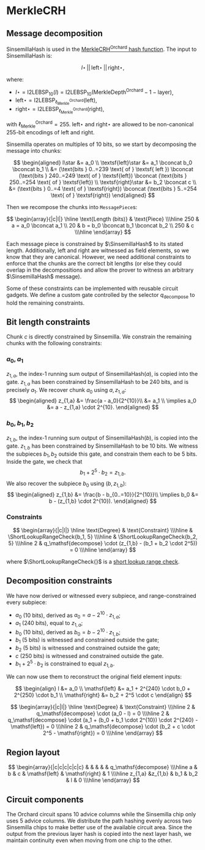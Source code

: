 # MerkleCRH

## Message decomposition
$\mathsf{SinsemillaHash}$ is used in the [$\mathsf{MerkleCRH^{Orchard}}$ hash function](https://zips.z.cash/protocol/protocol.pdf#orchardmerklecrh). The input to $\mathsf{SinsemillaHash}$ is:

$${l\star} \,||\, {\textsf{left}\star} \,||\, {\textsf{right}\star},$$

where:
- ${l\star} = \textsf{I2LEBSP}_{10}(l) = \textsf{I2LEBSP}_{10}(\textsf{MerkleDepth}^\textsf{Orchard} - 1 - \textsf{layer})$,
- ${\textsf{left}\star} = \textsf{I2LEBSP}_{\ell_{\textsf{Merkle}}^{\textsf{Orchard}}}(\textsf{left})$,
- ${\textsf{right}\star} = \textsf{I2LEBSP}_{\ell_{\textsf{Merkle}}^{\textsf{Orchard}}}(\textsf{right})$,

with $\ell_{\textsf{Merkle}}^{\textsf{Orchard}} = 255.$ $\textsf{left}\star$ and
$\textsf{right}\star$ are allowed to be non-canonical $255$-bit encodings of
$\textsf{left}$ and $\textsf{right}$.

Sinsemilla operates on multiples of 10 bits, so we start by decomposing the message into
chunks:

$$
\begin{aligned}
l\star              &= a_0 \\
\textsf{left}\star  &= a_1 \bconcat b_0 \bconcat b_1 \\
  &= (\text{bits } 0..=239 \text{ of } \textsf{ left }) \bconcat
     (\text{bits } 240..=249 \text{ of } \textsf{left}) \bconcat
     (\text{bits } 250..=254 \text{ of } \textsf{left}) \\
\textsf{right}\star &= b_2 \bconcat c \\
  &= (\text{bits } 0..=4 \text{ of } \textsf{right}) \bconcat
     (\text{bits } 5..=254 \text{ of } \textsf{right})
\end{aligned}
$$

Then we recompose the chunks into `MessagePiece`s:

$$
\begin{array}{|c|l|}
\hline
\text{Length (bits)} & \text{Piece} \\\hline
250 & a = a_0 \bconcat a_1 \\
20  & b = b_0 \bconcat b_1 \bconcat b_2 \\
250 & c \\\hline
\end{array}
$$

Each message piece is constrained by $\SinsemillaHash$ to its stated length. Additionally,
$\textsf{left}$ and $\textsf{right}$ are witnessed as field elements, so we know that they
are canonical. However, we need additional constraints to enforce that the chunks are the
correct bit lengths (or else they could overlap in the decompositions and allow the prover
to witness an arbitrary $\SinsemillaHash$ message).

Some of these constraints can be implemented with reusable circuit gadgets. We define a
custom gate controlled by the selector $q_\mathsf{decompose}$ to hold the remaining
constraints.

## Bit length constraints

Chunk $c$ is directly constrained by Sinsemilla. We constrain the remaining chunks with
the following constraints:

### $a_0, a_1$

$z_{1,a}$, the index-1 running sum output of $\textsf{SinsemillaHash}(a)$, is copied into
the gate. $z_{1,a}$ has been constrained by $\textsf{SinsemillaHash}$ to be $240$ bits,
and is precisely $a_1$. We recover chunk $a_0$ using $a, z_{1,a}:$
$$
\begin{aligned}
z_{1,a} &= \frac{a - a_0}{2^{10}}\\
        &= a_1 \\
        \implies a_0 &= a - z_{1,a} \cdot 2^{10}.
\end{aligned}
$$

### $b_0, b_1, b_2$

$z_{1,b}$, the index-1 running sum output of $\textsf{SinsemillaHash}(b)$, is copied into
the gate. $z_{1,b}$ has been constrained by $\textsf{SinsemillaHash}$ to be $10$ bits. We
witness the subpieces $b_1, b_2$ outside this gate, and constrain them each to be $5$
bits. Inside the gate, we check that $$b_1 + 2^5 \cdot b_2 = z_{1,b}.$$
We also recover the subpiece $b_0$ using $(b, z_{1,b})$:
$$
\begin{aligned}
z_{1,b} &= \frac{b - b_{0..=10}}{2^{10}}\\
        \implies b_0 &= b - (z_{1,b} \cdot 2^{10}).
\end{aligned}
$$

### Constraints

$$
\begin{array}{|c|l|}
\hline
\text{Degree} & \text{Constraint} \\\hline
  & \ShortLookupRangeCheck{b_1, 5} \\\hline
  & \ShortLookupRangeCheck{b_2, 5} \\\hline
2 & q_\mathsf{decompose} \cdot (z_{1,b} - (b_1 + b_2 \cdot 2^5)) = 0 \\\hline
\end{array}
$$

where $\ShortLookupRangeCheck{}$ is a
[short lookup range check](../decomposition.md#short-range-check).

## Decomposition constraints

We have now derived or witnessed every subpiece, and range-constrained every subpiece:
- $a_0$ ($10$ bits), derived as $a_0 = a - 2^{10} \cdot z_{1,a}$;
- $a_1$ ($240$ bits), equal to $z_{1,a}$;
- $b_0$ ($10$ bits), derived as $b_0 = b - 2^{10} \cdot z_{1,b}$;
- $b_1$ ($5$ bits) is witnessed and constrained outside the gate;
- $b_2$ ($5$ bits) is witnessed and constrained outside the gate;
- $c$ ($250$ bits) is witnessed and constrained outside the gate.
- $b_1 + 2^5 \cdot b_2$ is constrained to equal $z_{1, b}$.

We can now use them to reconstruct the original field element inputs:

$$
\begin{align}
l &= a_0 \\
\mathsf{left} &= a_1 + 2^{240} \cdot b_0 + 2^{250} \cdot b_1 \\
\mathsf{right} &= b_2 + 2^5 \cdot c
\end{align}
$$

$$
\begin{array}{|c|l|}
\hline
\text{Degree} & \text{Constraint} \\\hline
2 & q_\mathsf{decompose} \cdot (a_0 - l) = 0 \\\hline
2 & q_\mathsf{decompose} \cdot (a_1 + (b_0 + b_1 \cdot 2^{10}) \cdot 2^{240} - \mathsf{left}) = 0 \\\hline
2 & q_\mathsf{decompose} \cdot (b_2 + c \cdot 2^5 - \mathsf{right}) = 0 \\\hline
\end{array}
$$

## Region layout

$$
\begin{array}{|c|c|c|c|c|c}
        &        &     &               &                & q_\mathsf{decompose} \\\hline
   a    &   b    &  c  & \mathsf{left} & \mathsf{right} & 1 \\\hline
z_{1,a} &z_{1,b} & b_1 &      b_2      &       l        & 0 \\\hline
\end{array}
$$

## Circuit components
The Orchard circuit spans $10$ advice columns while the $\textsf{Sinsemilla}$ chip only uses $5$ advice columns. We distribute the path hashing evenly across two $\textsf{Sinsemilla}$ chips to make better use of the available circuit area. Since the output from the previous layer hash is copied into the next layer hash, we maintain continuity even when moving from one chip to the other.
